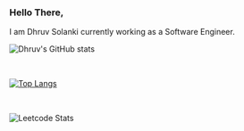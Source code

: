 ### Hello There,
I am Dhruv Solanki currently working as a Software Engineer.

![Dhruv's GitHub stats](https://github-readme-stats.vercel.app/api?username=dhruv-solanki&show_icons=true&theme=radical) 

<br>

[![Top Langs](https://github-readme-stats.vercel.app/api/top-langs/?username=dhruv-solanki&layout=compact&theme=radical)](https://github.com/anuraghazra/github-readme-stats)

<br>

![Leetcode Stats](https://leetcard.jacoblin.cool/dhruv_solanki?theme=dark)
